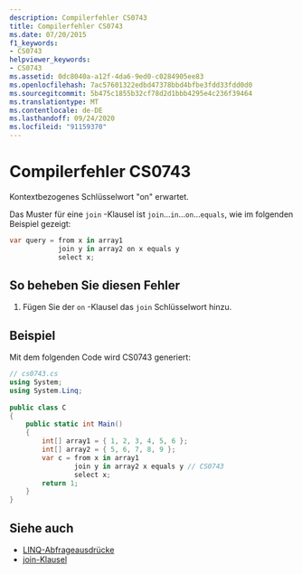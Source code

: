 ```yaml
---
description: Compilerfehler CS0743
title: Compilerfehler CS0743
ms.date: 07/20/2015
f1_keywords:
- CS0743
helpviewer_keywords:
- CS0743
ms.assetid: 0dc8040a-a12f-4da6-9ed0-c0284905ee83
ms.openlocfilehash: 7ac57601322edbd47378bbd4bfbe3fdd33fdd0d0
ms.sourcegitcommit: 5b475c1855b32cf78d2d1bbb4295e4c236f39464
ms.translationtype: MT
ms.contentlocale: de-DE
ms.lasthandoff: 09/24/2020
ms.locfileid: "91159370"
---
```

# <a name="compiler-error-cs0743"></a>Compilerfehler CS0743

Kontextbezogenes Schlüsselwort "on" erwartet.  
  
 Das Muster für eine `join` -Klausel ist `join`...`in`...`on`...`equals`, wie im folgenden Beispiel gezeigt:  
  
```csharp  
var query = from x in array1  
            join y in array2 on x equals y  
            select x;  
```  
  
## <a name="to-correct-this-error"></a>So beheben Sie diesen Fehler  
  
1. Fügen Sie der `on` -Klausel das `join` Schlüsselwort hinzu.  
  
## <a name="example"></a>Beispiel  

 Mit dem folgenden Code wird CS0743 generiert:  
  
```csharp  
// cs0743.cs  
using System;  
using System.Linq;  
  
public class C  
{  
    public static int Main()  
    {  
        int[] array1 = { 1, 2, 3, 4, 5, 6 };  
        int[] array2 = { 5, 6, 7, 8, 9 };  
        var c = from x in array1  
                join y in array2 x equals y // CS0743  
                select x;  
        return 1;  
    }  
}  
```  
  
## <a name="see-also"></a>Siehe auch

- [LINQ-Abfrageausdrücke](../linq/index.md)
- [join-Klausel](../language-reference/keywords/join-clause.md)

